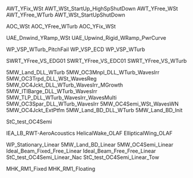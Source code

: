 AWT_YFix_WSt
AWT_WSt_StartUp_HighSpShutDown
AWT_YFree_WSt
AWT_YFree_WTurb
AWT_WSt_StartUpShutDown

AOC_WSt
AOC_YFree_WTurb
AOC_YFix_WSt

UAE_Dnwind_YRamp_WSt
UAE_Upwind_Rigid_WRamp_PwrCurve

WP_VSP_WTurb_PitchFail
WP_VSP_ECD
WP_VSP_WTurb

SWRT_YFree_VS_EDG01
SWRT_YFree_VS_EDC01
SWRT_YFree_VS_WTurb

5MW_Land_DLL_WTurb
5MW_OC3Mnpl_DLL_WTurb_WavesIrr
5MW_OC3Trpd_DLL_WSt_WavesReg
5MW_OC4Jckt_DLL_WTurb_WavesIrr_MGrowth
5MW_ITIBarge_DLL_WTurb_WavesIrr
5MW_TLP_DLL_WTurb_WavesIrr_WavesMulti
5MW_OC3Spar_DLL_WTurb_WavesIrr
5MW_OC4Semi_WSt_WavesWN
5MW_OC4Jckt_ExtPtfm
5MW_Land_BD_DLL_WTurb
5MW_Land_BD_Init

StC_test_OC4Semi

IEA_LB_RWT-AeroAcoustics
HelicalWake_OLAF
EllipticalWing_OLAF

WP_Stationary_Linear
5MW_Land_BD_Linear
5MW_OC4Semi_Linear
Ideal_Beam_Fixed_Free_Linear
Ideal_Beam_Free_Free_Linear
StC_test_OC4Semi_Linear_Nac
StC_test_OC4Semi_Linear_Tow

MHK_RM1_Fixed
MHK_RM1_Floating
